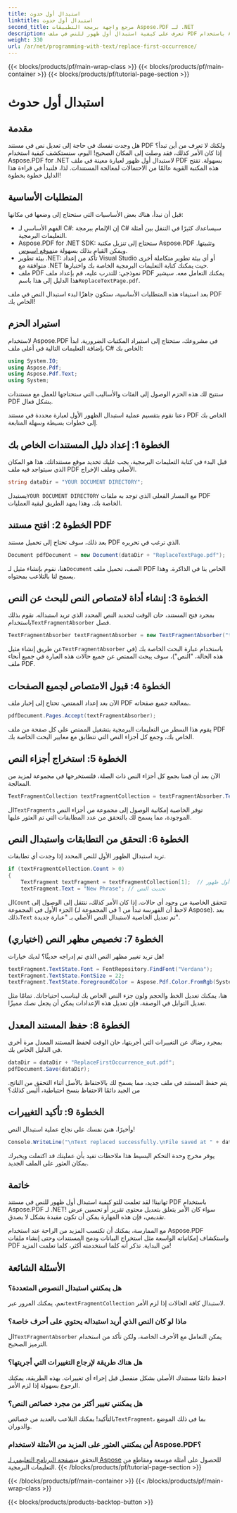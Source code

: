 ```yaml
---
title: استبدال أول حدوث
linktitle: استبدال أول حدوث
second_title: مرجع واجهة برمجة التطبيقات Aspose.PDF لـ .NET
description: تعرف على كيفية استبدال أول ظهور للنص في ملف PDF باستخدام Aspose.PDF لـ .NET من خلال دليلنا خطوة بخطوة. مثالي للمطورين ومشغلي المستندات.
weight: 330
url: /ar/net/programming-with-text/replace-first-occurrence/
---
```


{{< blocks/products/pf/main-wrap-class >}}
{{< blocks/products/pf/main-container >}}
{{< blocks/products/pf/tutorial-page-section >}}

# استبدال أول حدوث

## مقدمة

هل وجدت نفسك في حاجة إلى تعديل نص في مستند PDF ولكنك لا تعرف من أين تبدأ؟ إذا كان الأمر كذلك، فقد وصلت إلى المكان الصحيح! اليوم، سنستكشف كيفية استخدام Aspose.PDF for .NET لاستبدال أول ظهور لعبارة معينة في ملف PDF بسهولة. تفتح هذه المكتبة القوية عالمًا من الاحتمالات لمعالجة المستندات. لذا، فلنبدأ في قراءة هذا الدليل خطوة بخطوة!

## المتطلبات الأساسية

قبل أن نبدأ، هناك بعض الأساسيات التي ستحتاج إلى وضعها في مكانها:

- الفهم الأساسي لـ C#: إن الإلمام ببرمجة C# سيساعدك كثيرًا في التنقل بين أمثلة التعليمات البرمجية.
-  Aspose.PDF for .NET SDK: ستحتاج إلى تنزيل مكتبة Aspose.PDF وتثبيتها. ويمكن القيام بذلك بسهولة من[موقع اسبوس](https://releases.aspose.com/pdf/net/). 
- بيئة تطوير .NET: تأكد من إعداد Visual Studio أو أي بيئة تطوير متكاملة أخرى متوافقة مع .NET حيث يمكنك كتابة التعليمات البرمجية الخاصة بك واختبارها.
- ملف PDF نموذجي: للتدرب عليه، قم بإعداد ملف PDF يمكنك التعامل معه. سيشير هذا الدليل إلى هذا باسم`ReplaceTextPage.pdf`.

بعد استيفاء هذه المتطلبات الأساسية، ستكون جاهزًا لبدء استبدال النص في ملف PDF الخاص بك!

## استيراد الحزم

لاستخدام Aspose.PDF في مشروعك، ستحتاج إلى استيراد المكتبات الضرورية. ابدأ بإضافة التعليمات التالية في أعلى ملف C# الخاص بك:

```csharp
using System.IO;
using Aspose.Pdf;
using Aspose.Pdf.Text;
using System;
```

ستتيح لك هذه الحزم الوصول إلى الفئات والأساليب التي ستحتاجها للعمل مع مستندات PDF بشكل فعال.

دعنا نقوم بتقسيم عملية استبدال الظهور الأول لعبارة محددة في مستند PDF الخاص بك إلى خطوات بسيطة وسهلة المتابعة.

## الخطوة 1: إعداد دليل المستندات الخاص بك

قبل البدء في كتابة التعليمات البرمجية، يجب عليك تحديد موقع مستنداتك. هذا هو المكان الذي سيتواجد فيه ملف PDF الأصلي وملف الإخراج.

```csharp
string dataDir = "YOUR DOCUMENT DIRECTORY";
```
 يستبدل`YOUR DOCUMENT DIRECTORY` مع المسار الفعلي الذي توجد به ملفات PDF الخاصة بك. وهذا يمهد الطريق لبقية العمليات.

## الخطوة 2: افتح مستند PDF

بعد ذلك، سوف تحتاج إلى تحميل مستند PDF الذي ترغب في تحريره.

```csharp
Document pdfDocument = new Document(dataDir + "ReplaceTextPage.pdf");
```
هنا، نقوم بإنشاء مثيل لـ`Document` الصف، تحميل ملف PDF الخاص بنا في الذاكرة. وهذا يسمح لنا بالتلاعب بمحتواه.

## الخطوة 3: إنشاء أداة لامتصاص النص للبحث عن النص

 بمجرد فتح المستند، حان الوقت لتحديد النص المحدد الذي تريد استبداله. نقوم بذلك باستخدام`TextFragmentAbsorber` فصل.

```csharp
TextFragmentAbsorber textFragmentAbsorber = new TextFragmentAbsorber("text");
```
 عن طريق إنشاء مثيل`TextFragmentAbsorber` باستخدام عبارة البحث الخاصة بك (في هذه الحالة، "النص")، سوف يبحث الممتص عن جميع حالات هذه العبارة في جميع أنحاء ملف PDF.

## الخطوة 4: قبول الامتصاص لجميع الصفحات

الآن بعد إعداد الممتص، تحتاج إلى إخبار ملف PDF بمعالجة جميع صفحاته.

```csharp
pdfDocument.Pages.Accept(textFragmentAbsorber);
```
يقوم هذا السطر من التعليمات البرمجية بتشغيل الممتص على كل صفحة من ملف PDF الخاص بك، وجمع كل أجزاء النص التي تتطابق مع معايير البحث الخاصة بك.

## الخطوة 5: استخراج أجزاء النص

الآن بعد أن قمنا بجمع كل أجزاء النص ذات الصلة، فلنستخرجها في مجموعة لمزيد من المعالجة.

```csharp
TextFragmentCollection textFragmentCollection = textFragmentAbsorber.TextFragments;
```
 ال`TextFragments` توفر الخاصية إمكانية الوصول إلى مجموعة من أجزاء النص الموجودة، مما يسمح لك بالتحقق من عدد المطابقات التي تم العثور عليها.

## الخطوة 6: التحقق من التطابقات واستبدال النص

تريد استبدال الظهور الأول للنص المحدد إذا وجدت أي تطابقات.

```csharp
if (textFragmentCollection.Count > 0)
{
    TextFragment textFragment = textFragmentCollection[1];  // احصل على أول ظهور
    textFragment.Text = "New Phrase"; // تحديث النص
```
 ال`Count` تتحقق الخاصية من وجود أي حالات. إذا كان الأمر كذلك، ننتقل إلى الوصول إلى الجزء الأول في المجموعة (لاحظ أن الفهرسة تبدأ من 1 في المجموعة لـ Aspose). بعد ذلك،`Text` تم تعديل الخاصية لاستبدال النص الأصلي بـ "عبارة جديدة".

## الخطوة 7: تخصيص مظهر النص (اختياري)

هل تريد تغيير مظهر النص الذي تم إدراجه حديثًا؟ لديك خيارات!

```csharp
textFragment.TextState.Font = FontRepository.FindFont("Verdana");
textFragment.TextState.FontSize = 22;
textFragment.TextState.ForegroundColor = Aspose.Pdf.Color.FromRgb(System.Drawing.Color.Blue);
```
هنا، يمكنك تعديل الخط والحجم ولون جزء النص الخاص بك ليناسب احتياجاتك. تمامًا مثل تعديل التوابل في الوصفة، فإن تعديل هذه الإعدادات يمكن أن يجعل نصك مميزًا.

## الخطوة 8: حفظ المستند المعدل

بمجرد رضاك عن التغييرات التي أجريتها، حان الوقت لحفظ المستند المعدل مرة أخرى في الدليل الخاص بك.

```csharp
dataDir = dataDir + "ReplaceFirstOccurrence_out.pdf";
pdfDocument.Save(dataDir);
```
يتم حفظ المستند في ملف جديد، مما يسمح لك بالاحتفاظ بالأصل أثناء التحقق من الناتج. من الجيد دائمًا الاحتفاظ بنسخ احتياطية، أليس كذلك؟

## الخطوة 9: تأكيد التغييرات

وأخيرًا، هنئ نفسك على نجاح عملية استبدال النص!

```csharp
Console.WriteLine("\nText replaced successfully.\nFile saved at " + dataDir);
```
يوفر مخرج وحدة التحكم البسيط هذا ملاحظات تفيد بأن عمليتك قد اكتملت ويخبرك بمكان العثور على الملف الجديد.

## خاتمة

تهانينا! لقد تعلمت للتو كيفية استبدال أول ظهور للنص في مستند PDF باستخدام Aspose.PDF لـ .NET! سواء كان الأمر يتعلق بتعديل محتوى تقرير أو تحسين عرض تقديمي، فإن هذه المهارة يمكن أن تكون مفيدة بشكل لا يصدق. 

مع الممارسة، يمكنك أن تكتسب المزيد من الراحة عند استخدام Aspose.PDF واستكشاف إمكانياته الواسعة مثل استخراج البيانات ودمج المستندات وحتى إنشاء ملفات PDF من البداية. تذكر أنه كلما استخدمته أكثر، كلما تعلمت المزيد!

## الأسئلة الشائعة

### هل يمكنني استبدال النصوص المتعددة؟
 نعم، يمكنك المرور عبر`textFragmentCollection` لاستبدال كافة الحالات إذا لزم الأمر.

### ماذا لو كان النص الذي أريد استبداله يحتوي على أحرف خاصة؟
 ال`TextFragmentAbsorber` يمكن التعامل مع الأحرف الخاصة، ولكن تأكد من استخدام الترميز الصحيح.

### هل هناك طريقة لإرجاع التغييرات التي أجريتها؟
احفظ دائمًا مستندك الأصلي بشكل منفصل قبل إجراء أي تغييرات. بهذه الطريقة، يمكنك الرجوع بسهولة إذا لزم الأمر.

### هل يمكنني تغيير أكثر من مجرد خصائص النص؟
 بالتأكيد! يمكنك التلاعب بالعديد من خصائص`TextFragment`، بما في ذلك الموضع والدوران.

### أين يمكنني العثور على المزيد من الأمثلة لاستخدام Aspose.PDF؟
 التحقق من[صفحة البرنامج التعليمي لـ Aspose](https://releases.aspose.com/pdf/net/) للحصول على أمثلة موسعة ومقاطع من التعليمات البرمجية.
{{< /blocks/products/pf/tutorial-page-section >}}

{{< /blocks/products/pf/main-container >}}
{{< /blocks/products/pf/main-wrap-class >}}

{{< blocks/products/products-backtop-button >}}
